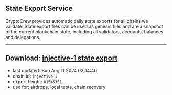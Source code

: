 ## State Export Service
CryptoCrew provides automatic daily state exports for all chains we validate. State export files can be used as genesis files and are a snapshot of the current blockchain state, including all validators, accounts, balances and delegations.

---
**Download: [injective-1 state export](https://dl-eu2.ccvalidators.com/SERVICE/injective/injective-1_export_81545351.json)**
---

- last updated: Sun Aug 11 2024 03:14:40
- chain id: `injective-1`
- export height: `81545351`
- use for: airdrops, local tests, chain recovery
